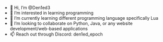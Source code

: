 - 👋 Hi, I’m @Den1ed3
- 👀 I’m interested in learning programming
- 🌱 I’m currently learning different programming language specifically Lua
- 💞️ I’m looking to collaborate on Python, Java, or any website development/web-based applications
- 📫 Reach out through Discord: den1ed_epoch

<!---
Den1ed3/Den1ed3 is a ✨ special ✨ repository because its `README.md` (this file) appears on your GitHub profile.
You can click the Preview link to take a look at your changes.
--->

